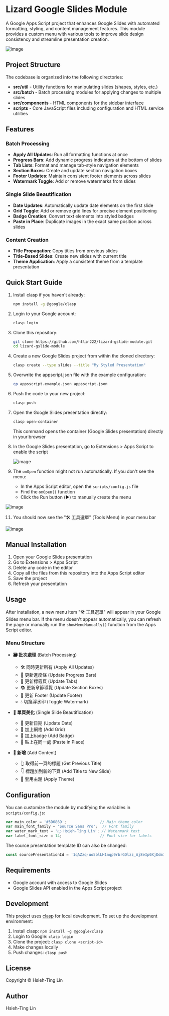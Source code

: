 # Lizard Google Slides Module

A Google Apps Script project that enhances Google Slides with automated formatting, styling, and content management features. This module provides a custom menu with various tools to improve slide design consistency and streamline presentation creation.

![image](https://github.com/user-attachments/assets/b9930702-381d-4bc6-9458-8385bea9d7a7)

## Project Structure

The codebase is organized into the following directories:

- **src/util** - Utility functions for manipulating slides (shapes, styles, etc.)
- **src/batch** - Batch processing modules for applying changes to multiple slides
- **src/components** - HTML components for the sidebar interface
- **scripts** - Core JavaScript files including configuration and HTML service utilities

## Features

### Batch Processing

- **Apply All Updates**: Run all formatting functions at once
- **Progress Bars**: Add dynamic progress indicators at the bottom of slides
- **Tab Lists**: Format and manage tab-style navigation elements
- **Section Boxes**: Create and update section navigation boxes
- **Footer Updates**: Maintain consistent footer elements across slides
- **Watermark Toggle**: Add or remove watermarks from slides

### Single Slide Beautification

- **Date Updates**: Automatically update date elements on the first slide
- **Grid Toggle**: Add or remove grid lines for precise element positioning
- **Badge Creation**: Convert text elements into styled badges
- **Paste in Place**: Duplicate images in the exact same position across slides

### Content Creation

- **Title Propagation**: Copy titles from previous slides
- **Title-Based Slides**: Create new slides with current title
- **Theme Application**: Apply a consistent theme from a template presentation

## Quick Start Guide

1. Install clasp if you haven't already:
   ```bash
   npm install -g @google/clasp
   ```

2. Login to your Google account:
   ```bash
   clasp login
   ```

3. Clone this repository:
   ```bash
   git clone https://github.com/htlin222/lizard-gslide-module.git
   cd lizard-gslide-module
   ```

4. Create a new Google Slides project from within the cloned directory:
   ```bash
   clasp create --type slides --title "My Styled Presentation"
   ```

5. Overwrite the appscript.json file with the example configuration:
   ```bash
   cp appsscript.example.json appsscript.json
   ```

6. Push the code to your new project:
   ```bash
   clasp push
   ```

7. Open the Google Slides presentation directly:
   ```bash
   clasp open-container
   ```
   This command opens the container (Google Slides presentation) directly in your browser

8. In the Google Slides presentation, go to Extensions > Apps Script to enable the script

   ![image](https://github.com/user-attachments/assets/fe774867-c791-4e6f-a948-b54dfc34c693)


10. The `onOpen` function might not run automatically. If you don't see the menu:
    - In the Apps Script editor, open the `scripts/config.js` file
    - Find the `onOpen()` function
    - Click the Run button (▶️) to manually create the menu

   ![image](https://github.com/user-attachments/assets/b068f4c2-8c36-406d-9753-c89787370fe3)


11. You should now see the "🛠 工具選單" (Tools Menu) in your menu bar

   ![image](https://github.com/user-attachments/assets/dab56975-9be1-494b-9509-1347d9dfa9d3)


## Manual Installation

1. Open your Google Slides presentation
2. Go to Extensions > Apps Script
3. Delete any code in the editor
4. Copy all the files from this repository into the Apps Script editor
5. Save the project
6. Refresh your presentation

## Usage

After installation, a new menu item "🛠 工具選單" will appear in your Google Slides menu bar. If the menu doesn't appear automatically, you can refresh the page or manually run the `showMenuManually()` function from the Apps Script editor.

### Menu Structure

- **🗃️ 批次處理** (Batch Processing)
  - 🛠 同時更新所有 (Apply All Updates)
  - 🔄 更新進度條 (Update Progress Bars)
  - 📑 更新標籤頁 (Update Tabs)
  - 📚 更新章節導覽 (Update Section Boxes)
  - 🦶 更新 Footer (Update Footer)
  - 💧 切換浮水印 (Toggle Watermark)

- **🎨 單頁美化** (Single Slide Beautification)
  - 📅 更新日期 (Update Date)
  - 📏 加上網格 (Add Grid)
  - 🔰 加上badge (Add Badge)
  - 🍡 貼上在同一處 (Paste in Place)

- **🖖 新增** (Add Content)
  - 👆 取得前一頁的標題 (Get Previous Title)
  - 👇 標題加到新的下頁 (Add Title to New Slide)
  - 🎨 套用主題 (Apply Theme)

## Configuration

You can customize the module by modifying the variables in `scripts/config.js`:

```javascript
var main_color = '#3D6869';               // Main theme color
var main_font_family = 'Source Sans Pro';  // Font family
var water_mark_text = 'ⓒ Hsieh-Ting Lin'; // Watermark text
var label_font_size = 14;                 // Font size for labels
```

The source presentation template ID can also be changed:

```javascript
const sourcePresentationId = '1qAZzq-uo5blLH1nqp9rbrGDlzz_Aj8eIp0XjDdmI220';
```

## Requirements

- Google account with access to Google Slides
- Google Slides API enabled in the Apps Script project

## Development

This project uses [clasp](https://github.com/google/clasp) for local development. To set up the development environment:

1. Install clasp: `npm install -g @google/clasp`
2. Login to Google: `clasp login`
3. Clone the project: `clasp clone <script-id>`
4. Make changes locally
5. Push changes: `clasp push`

## License

Copyright © Hsieh-Ting Lin

## Author

Hsieh-Ting Lin
